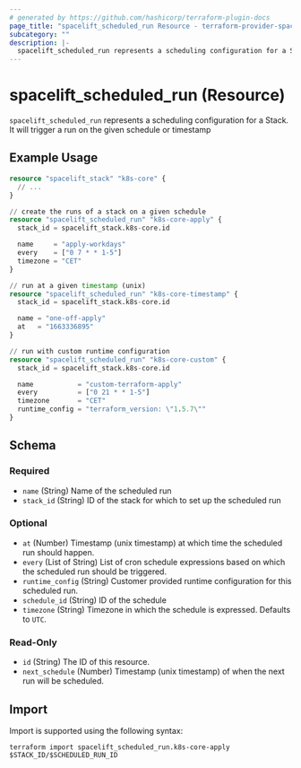 ```yaml
---
# generated by https://github.com/hashicorp/terraform-plugin-docs
page_title: "spacelift_scheduled_run Resource - terraform-provider-spacelift"
subcategory: ""
description: |-
  spacelift_scheduled_run represents a scheduling configuration for a Stack. It will trigger a run on the given schedule or timestamp
---
```


# spacelift_scheduled_run (Resource)

`spacelift_scheduled_run` represents a scheduling configuration for a Stack. It will trigger a run on the given schedule or timestamp

## Example Usage

```terraform
resource "spacelift_stack" "k8s-core" {
  // ...
}

// create the runs of a stack on a given schedule
resource "spacelift_scheduled_run" "k8s-core-apply" {
  stack_id = spacelift_stack.k8s-core.id

  name     = "apply-workdays"
  every    = ["0 7 * * 1-5"]
  timezone = "CET"
}

// run at a given timestamp (unix)
resource "spacelift_scheduled_run" "k8s-core-timestamp" {
  stack_id = spacelift_stack.k8s-core.id

  name = "one-off-apply"
  at   = "1663336895"
}

// run with custom runtime configuration
resource "spacelift_scheduled_run" "k8s-core-custom" {
  stack_id = spacelift_stack.k8s-core.id

  name           = "custom-terraform-apply"
  every          = ["0 21 * * 1-5"]
  timezone       = "CET"
  runtime_config = "terraform_version: \"1.5.7\""
}
```

<!-- schema generated by tfplugindocs -->
## Schema

### Required

- `name` (String) Name of the scheduled run
- `stack_id` (String) ID of the stack for which to set up the scheduled run

### Optional

- `at` (Number) Timestamp (unix timestamp) at which time the scheduled run should happen.
- `every` (List of String) List of cron schedule expressions based on which the scheduled run should be triggered.
- `runtime_config` (String) Customer provided runtime configuration for this scheduled run.
- `schedule_id` (String) ID of the schedule
- `timezone` (String) Timezone in which the schedule is expressed. Defaults to `UTC`.

### Read-Only

- `id` (String) The ID of this resource.
- `next_schedule` (Number) Timestamp (unix timestamp) of when the next run will be scheduled.

## Import

Import is supported using the following syntax:

```shell
terraform import spacelift_scheduled_run.k8s-core-apply $STACK_ID/$SCHEDULED_RUN_ID
```

